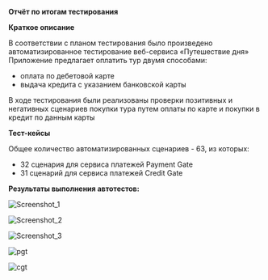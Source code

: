 **Отчёт по итогам тестирования**

**Краткое описание**

В соответствии с планом тестирования было произведено автоматизированное тестирование веб-сервиса «Путешествие дня»
Приложение предлагает оплатить тур двумя способами:

- оплата по дебетовой карте
- выдача кредита с указанием банковской карты

В ходе тестирования были реализованы проверки позитивных и негативных сценариев покупки тура путем оплаты по карте и покупки в кредит по данным карты

**Тест-кейсы**

Общее количество автоматизированных сценариев - 63,
из которых:

* 32 сценария для сервиса платежей Payment Gate
* 31 сценарий для сервиса платежей Credit Gate

**Результаты выполнения автотестов:**

![Screenshot_1](https://github.com/DaniyaKurm/Diplom-3/assets/81091295/28fa6715-2779-4905-9c35-187f052625fa)

![Screenshot_2](https://github.com/DaniyaKurm/Diplom-3/assets/81091295/bbc9e304-b389-440f-943d-17fc91e53c72)

![Screenshot_3](https://github.com/DaniyaKurm/Diplom-3/assets/81091295/12f8f381-8f98-4801-bcc7-efb1f94d3cf2)

![pgt](https://github.com/DaniyaKurm/Diplom-3/assets/81091295/053ab32b-c280-44f0-9402-83e17bc66bd8)

![cgt](https://github.com/DaniyaKurm/Diplom-3/assets/81091295/3cd834f7-f63e-4266-ba44-b6253ef841f4)
